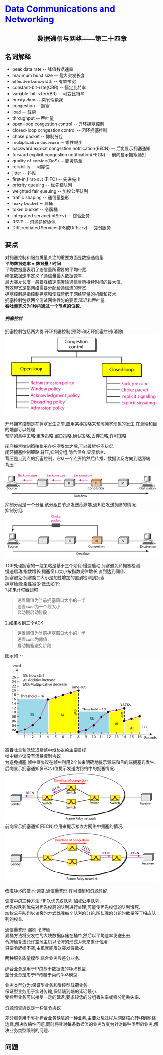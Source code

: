 # <font color= "blue"> Data Communications and Networking </font>

## <center> 数据通信与网络——第二十四章</center>

## 名词解释 
<ul>
<li>peak data rate -- 峰值数据速率</li>
<li>maximum burst size -- 最大突发长度</li>
<li>effective bandwidth -- 有效带宽</li>
<li>constant-bit-rate(CBR) -- 恒定比特率</li>
<li>variable-bit-rate(VBR) -- 可变比特率</li>
<li>bursty data -- 突发性数据</li>
<li>congestion -- 拥塞</li>
<li>load -- 载荷</li>
<li>throughput -- 吞吐量</li>
<li>open-loop congestion control -- 开环拥塞控制</li>
<li>closed-loop congestion control -- 闭环拥塞控制</li>
<li>choke packet -- 抑制分组</li>
<li>multiplicative decrease -- 乘性减少 </li>
<li>backward explicit congestion notification(BECN) -- 后向显示拥塞通知</li>
<li>forward explicit congestion notification(FECN) -- 前向显示拥塞通知</li>
<li>quality of service(QoS) -- 服务质量</li>
<li>reliability -- 可靠性</li>
<li>jitter -- 抖动</li>
<li>first-in,first-out (FIFO) -- 先进先出</li>
<li>priority queuing -- 优先权队列</li>
<li>weighted fair queuing -- 加权公平队列</li>
<li>traffic shaping -- 通信量整形</li>
<li>leaky bucket -- 漏桶</li>
<li>token bucket -- 令牌桶</li>
<li>integrated service(IntServ) -- 综合业务</li>
<li>RSVP -- 资源预留协议</li>
<li>Differentiated Services(DS或Diffserv) -- 差分服务</li>

</ul>



## 要点
对拥塞控制和服务质量关注的重要方面是数据通信量.  
<b>平均数据速率 = 数据量 / 时间</b>  
平均数据量表明了通信量所需要的平均带宽.  
峰值数据速率定义了通信量最大数据速率.  
最大突发长度一般指峰值速率传输通信量所持续时间的最大值.  
有效带宽是指网络需要分配给通信流的带宽.  
拥塞控制是指控制拥塞和使载荷低于网络容量的机制和技术.  
拥塞控制包括两个测试网络性能的要素:延迟和吞吐量.  
<b>吞吐量定义为1秒内通过一个节点的位数.</b>  

##### 拥塞控制
拥塞控制包括两大类:开环拥塞控制(预防)和闭环拥塞控制(消除).  
<img src = "img/24.1.png"/>  

开环拥塞控制是在拥塞发生之前,应用某种策略来预防拥塞现象的发生.在源端和目的端都可以处理  
预防的集中策略:重传策略,窗口策略,确认策略,丢弃策略,许可策略  

闭环拥塞控制策略使用在拥塞发生之后,可以缓解拥塞状况.  
闭环拥塞控制策略:背压,抑制分组,隐含信令,显示信令.  
背压是点到点的拥塞控制，它从一个点开始然后传播，数据流反方向到达源端.  
背压：  
<img src = "img/24.2.png"/>  
抑制分组是一个分组,该分组由节点发送给源端,通知它发送拥塞的情况.  
抑制分组:  
<img src = "img/24.3.png"/>  

TCP处理拥塞的一般策略是基于三个阶段:慢速启动,拥塞避免和拥塞检测.  
慢速启动:指数增长.拥塞窗口大小按指数规律增长,直到达到阈值.  
拥塞避免:拥塞窗口大小是加性增加的直到检测到拥塞.  
拥塞检测:乘性减少,做法如下:  
1.如果计时器到时  
> 设置阈值为当前拥塞窗口大小的一半  
> 设置`cwnd`为一个段大小  
> 启动慢启动阶段  

2.如果收到三个ACK  
> 设置阈值为当前拥塞窗口大小的一半   
> 设置`cwnd`为阈值  
> 启动拥塞避免阶段  

图示如下:  
<img src = "img/24.4.png"/>  

高吞吐量和低延迟是帧中继协议的主要目标.  
帧中继协议没有流量控制协议.  
为避免拥塞,帧中继协议在帧中利用2个位来明确地提示源端和目的端拥塞的发生.  
后向显示拥塞通知(BECN)位提示发送方网络中的拥塞情况.  
<img src = "img/24.5.png"/>  
前向显示拥塞通知(FECN)位用来提示接收方网络中拥塞的情况.  
<img src = "img/24.6.png"/>  

改进QoS的技术:调度,通信量整形,许可控制和资源预留.  

调度中的三种方法:FIFO,优先权队列,加权公平队列.  
优先权队列优先对优先权高的队列进行处理,可能使优先权低的队列饿死.  
加权公平队列以轮换的方式处理每个队列的分组,所处理的分组的数量等于相应队列的权重.  

通信量整形:漏桶,令牌桶  
漏桶方法将突发性的大块数据存储在桶中,然后以平均速率发送出去.  
令牌桶算法允许空闲主机以令牌的形式为未来累计信用.  
只要令牌桶不空,主机就能发送突发性数据.  

两种服务质量模型:综合业务和差分业务.  

综合业务是用于IP的基于数据流的QoS模型.  
差分业务是用于IP的基于类的QoS模型.  

业务类型分为:保证型业务和受控型载荷业务.  
保证型业务用于实时传输,保证端到端的延迟最小.  
受控型业务可以接受一定的延迟,要求较低的分组丢失率或零分组丢失率.  

资源预留协议是一种信令协议.  

差分服务用于弥补综合业务缺陷的一种业务,主要处理过程从网络核心转移到网络边缘,解决收缩性问题,同时将针对每条数据流的业务改变为针对每种类型的业务,解决业务类型限制的问题.  


## 问题